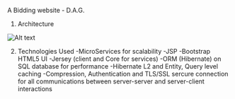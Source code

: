 A Bidding website - D.A.G.

1. Architecture 


![Alt text](https://cloud.githubusercontent.com/assets/13588019/25640786/9d42c55a-2f56-11e7-9cfb-a900bdb560eb.png "Optional title")

2. Technologies Used
-MicroServices for scalability
-JSP
-Bootstrap HTML5 UI
-Jersey (client and Core for services)
-ORM (Hibernate) on SQL database for performance
-Hibernate L2 and Entity, Query level caching
-Compression, Authentication and TLS/SSL sercure connection for all communications between server-server and server-client interactions

